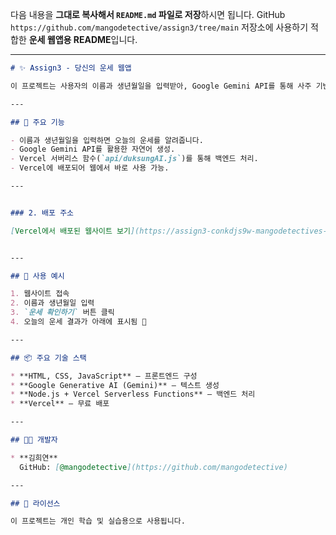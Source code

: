 다음 내용을 **그대로 복사해서 `README.md` 파일로 저장**하시면 됩니다.
GitHub `https://github.com/mangodetective/assign3/tree/main` 저장소에 사용하기 적합한 **운세 웹앱용 README**입니다.

---

```markdown
# ✨ Assign3 - 당신의 운세 웹앱

이 프로젝트는 사용자의 이름과 생년월일을 입력받아, Google Gemini API를 통해 사주 기반의 오늘의 운세를 제공하는 웹 애플리케이션입니다.

---

## 🔧 주요 기능

- 이름과 생년월일을 입력하면 오늘의 운세를 알려줍니다.
- Google Gemini API를 활용한 자연어 생성.
- Vercel 서버리스 함수(`api/duksungAI.js`)를 통해 백엔드 처리.
- Vercel에 배포되어 웹에서 바로 사용 가능.

---


### 2. 배포 주소

[Vercel에서 배포된 웹사이트 보기](https://assign3-conkdjs9w-mangodetectives-projects.vercel.app/)


---

## 🧪 사용 예시

1. 웹사이트 접속
2. 이름과 생년월일 입력
3. `운세 확인하기` 버튼 클릭
4. 오늘의 운세 결과가 아래에 표시됨 🎉

---

## 📦 주요 기술 스택

* **HTML, CSS, JavaScript** – 프론트엔드 구성
* **Google Generative AI (Gemini)** – 텍스트 생성
* **Node.js + Vercel Serverless Functions** – 백엔드 처리
* **Vercel** – 무료 배포

---

## 👩‍💻 개발자

* **김희연**
  GitHub: [@mangodetective](https://github.com/mangodetective)

---

## 📄 라이선스

이 프로젝트는 개인 학습 및 실습용으로 사용됩니다.

